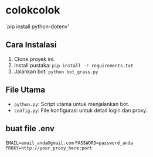 # colokcolok


`pip install python-dotenv'

## Cara Instalasi
1. Clone proyek ini.
2. Install pustaka: `pip install -r requirements.txt`
3. Jalankan bot: `python bot_grass.py`

## File Utama
- `python.py`: Script utama untuk menjalankan bot.
- `config.py`: File konfigurasi untuk detail login dan proxy.
## buat file .env
`EMAIL=email_anda@gmail.com`
`PASSWORD=password_anda`
`PROXY=http://your_proxy_here:port`

